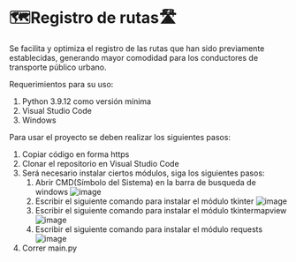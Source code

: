 # 🗺️Registro de rutas🛣
Se facilita y optimiza el registro de las rutas que han sido previamente establecidas, generando mayor comodidad para los conductores de transporte público urbano.

Requerimientos para su uso:
1. Python 3.9.12 como versión mínima
2. Visual Studio Code
3. Windows

Para usar el proyecto se deben realizar los siguientes pasos:
1) Copiar código en forma https
2) Clonar el repositorio en Visual Studio Code
3) Será necesario instalar ciertos módulos, siga los siguientes pasos:
    1. Abrir CMD(Símbolo del Sistema) en la barra de busqueda de windows
      ![image](https://user-images.githubusercontent.com/109986042/202378719-a5dd0f1f-621d-44a8-ae44-85e4dd00fd28.png)
    2. Escribir el siguiente comando para instalar el módulo tkinter
      ![image](https://user-images.githubusercontent.com/109986042/202381736-707b9766-5ebf-441e-85a6-6312ff2a0443.png)
    3. Escribir el siguiente comando para instalar el módulo tkintermapview
      ![image](https://user-images.githubusercontent.com/109986042/202379240-47134b71-e523-46f3-98ba-db844762a6f3.png)
    4. Escribir el siguiente comando para instalar el módulo requests
      ![image](https://user-images.githubusercontent.com/109986042/202381606-2d4c4e49-122e-4084-b97c-40e5d91bbe7a.png)
4) Correr main.py



